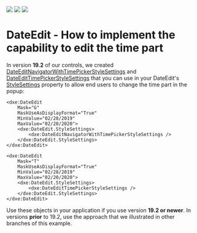 <!-- default badges list -->
![](https://img.shields.io/endpoint?url=https://codecentral.devexpress.com/api/v1/VersionRange/128644223/19.2.3%2B)
[![](https://img.shields.io/badge/Open_in_DevExpress_Support_Center-FF7200?style=flat-square&logo=DevExpress&logoColor=white)](https://supportcenter.devexpress.com/ticket/details/E4615)
[![](https://img.shields.io/badge/📖_How_to_use_DevExpress_Examples-e9f6fc?style=flat-square)](https://docs.devexpress.com/GeneralInformation/403183)
<!-- default badges end -->
# DateEdit - How to implement the capability to edit the time part

In version **19.2** of our controls, we created [DateEditNavigatorWithTimePickerStyleSettings](https://docs.devexpress.com/WPF/DevExpress.Xpf.Editors.DateEditNavigatorWithTimePickerStyleSettings) and [DateEditTimePickerStyleSettings](https://docs.devexpress.com/WPF/DevExpress.Xpf.Editors.DateEditTimePickerStyleSettings) that you can use in your DateEdit's [StyleS](https://docs.devexpress.com/WPF/DevExpress.Xpf.Editors.BaseEdit.StyleSettings)[ettings](https://docs.devexpress.com/WPF/DevExpress.Xpf.Editors.BaseEdit.StyleSettings) property to allow end users to change the time part in the popup:

```xaml
<dxe:DateEdit
    Mask="G"
    MaskUseAsDisplayFormat="True"
    MinValue="02/28/2019"
    MaxValue="02/20/2020">
    <dxe:DateEdit.StyleSettings>
        <dxe:DateEditNavigatorWithTimePickerStyleSettings />
    </dxe:DateEdit.StyleSettings>
</dxe:DateEdit>
```

```xaml
<dxe:DateEdit
    Mask="T"
    MaskUseAsDisplayFormat="True"
    MinValue="02/28/2019"
    MaxValue="02/20/2020">
    <dxe:DateEdit.StyleSettings>
        <dxe:DateEditTimePickerStyleSettings />
    </dxe:DateEdit.StyleSettings>
</dxe:DateEdit>
```

Use these objects in your application if you use version **19.2 or newer**. In versions **prior** to 19.2, use the approach that we illustrated in other branches of this example.
